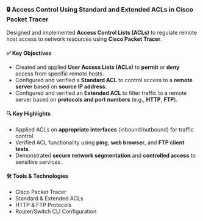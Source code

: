 
### 🔒 Access Control Using Standard and Extended ACLs in Cisco Packet Tracer

Designed and implemented **Access Control Lists (ACLs)** to regulate remote host access to network resources using **Cisco Packet Tracer**.

#### ✅ Key Objectives

* Created and applied **User Access Lists (ACLs)** to **permit** or **deny** access from specific remote hosts.
* Configured and verified a **Standard ACL** to control access to a **remote server** based on **source IP address**.
* Configured and verified an **Extended ACL** to filter traffic to a remote server based on **protocols and port numbers** (e.g., **HTTP**, **FTP**).

#### 🔍 Key Highlights

* Applied ACLs on **appropriate interfaces** (inbound/outbound) for traffic control.
* Verified ACL functionality using **ping**, **web browser**, and **FTP client tests**.
* Demonstrated **secure network segmentation** and **controlled access** to sensitive services.

#### 🛠️ Tools & Technologies

* Cisco Packet Tracer
* Standard & Extended ACLs
* HTTP & FTP Protocols
* Router/Switch CLI Configuration
